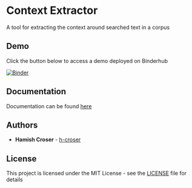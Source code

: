 # Context Extractor

A tool for extracting the context around searched text in a corpus

## Demo

Click the button below to access a demo deployed on Binderhub

[![Binder](https://binderhub.atap-binder.cloud.edu.au/badge_logo.svg)](https://binderhub.atap-binder.cloud.edu.au/v2/gh/Australian-Text-Analytics-Platform/atap-context-extractor/main?labpath=context-extractor.ipynb)

## Documentation

Documentation can be found [here](https://australian-text-analytics-platform.github.io/atap-context-extractor/DOCS.html)

## Authors

  - **Hamish Croser** - [h-croser](https://github.com/h-croser)

## License

This project is licensed under the MIT License - see the [LICENSE](LICENSE) file for details
